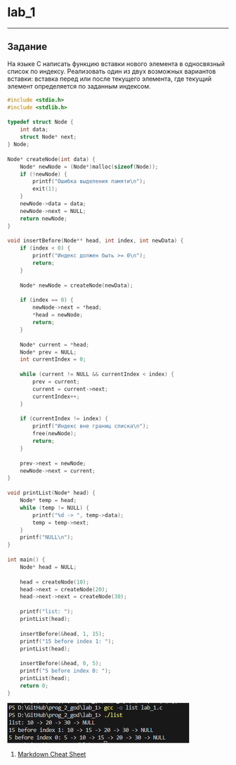 # lab_1
 
 ---

 ## Задание
На языке С написать функцию вставки нового элемента в односвязный список по
индексу. Реализовать один из двух возможных вариантов вставки: вставка перед или после
текущего элемента, где текущий элемент определяется по заданным индексом.
```c
#include <stdio.h>
#include <stdlib.h>

typedef struct Node {
    int data;
    struct Node* next;
} Node;

Node* createNode(int data) {
    Node* newNode = (Node*)malloc(sizeof(Node));
    if (!newNode) {
        printf("Ошибка выделения памяти\n");
        exit(1);
    }
    newNode->data = data;
    newNode->next = NULL;
    return newNode;
}

void insertBefore(Node** head, int index, int newData) {
    if (index < 0) {
        printf("Индекс должен быть >= 0\n");
        return;
    }

    Node* newNode = createNode(newData);

    if (index == 0) {
        newNode->next = *head;
        *head = newNode;
        return;
    }

    Node* current = *head;
    Node* prev = NULL;
    int currentIndex = 0;

    while (current != NULL && currentIndex < index) {
        prev = current;
        current = current->next;
        currentIndex++;
    }

    if (currentIndex != index) {
        printf("Индекс вне границ списка\n");
        free(newNode);
        return;
    }

    prev->next = newNode;
    newNode->next = current;
}

void printList(Node* head) {
    Node* temp = head;
    while (temp != NULL) {
        printf("%d -> ", temp->data);
        temp = temp->next;
    }
    printf("NULL\n");
}

int main() {
    Node* head = NULL;

    head = createNode(10);
    head->next = createNode(20);
    head->next->next = createNode(30);

    printf("list: ");
    printList(head);

    insertBefore(&head, 1, 15);
    printf("15 before index 1: ");
    printList(head);

    insertBefore(&head, 0, 5);
    printf("5 before index 0: ");
    printList(head);
    return 0;
}

```
![](Q.png)
1. [Markdown Cheat Sheet](https://www.markdownguide.org/cheat-sheet/)
